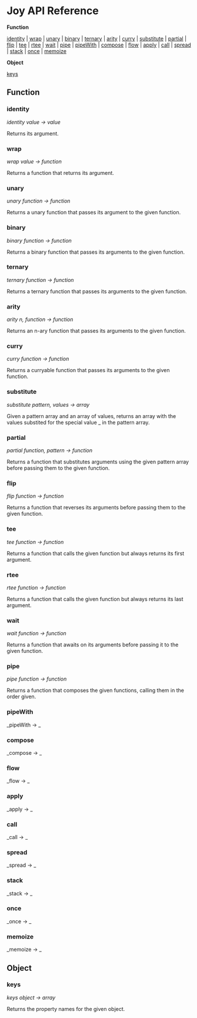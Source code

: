 # Joy API Reference


**Function**

[identity](#identity) | [wrap](#wrap) | [unary](#unary) | [binary](#binary) | [ternary](#ternary) | [arity](#arity) | [curry](#curry) | [substitute](#substitute) | [partial](#partial) | [flip](#flip) | [tee](#tee) | [rtee](#rtee) | [wait](#wait) | [pipe](#pipe) | [pipeWith](#pipeWith) | [compose](#compose) | [flow](#flow) | [apply](#apply) | [call](#call) | [spread](#spread) | [stack](#stack) | [once](#once) | [memoize](#memoize)

**Object**

[keys](#keys)


## Function


### identity

_identity value &rarr; value_

Returns its argument.


### wrap

_wrap value &rarr; function_

Returns a function that returns its argument.


### unary

_unary function &rarr; function_

Returns a unary function that passes its argument to the given function.


### binary

_binary function &rarr; function_

Returns a binary function that passes its arguments to the given function.


### ternary

_ternary function &rarr; function_

Returns a ternary function that passes its arguments to the given function.


### arity

_arity n, function &rarr; function_

Returns an n-ary function that passes its arguments to the given function.


### curry

_curry function &rarr; function_

Returns a curryable function that passes its arguments to the given function.


### substitute

_substitute pattern, values &rarr; array_

Given a pattern array and an array of values, returns an array with the values substited for the special value \_ in the pattern array.


### partial

_partial function, pattern &rarr; function_

Returns a function that substitutes arguments using the given pattern array before passing them to the given function.


### flip

_flip function &rarr; function_

Returns a function that reverses its arguments before passing them to the given function.


### tee

_tee function &rarr; function_

Returns a function that calls the given function but always returns its first argument.


### rtee

_rtee function &rarr; function_

Returns a function that calls the given function but always returns its last argument.


### wait

_wait function &rarr; function_

Returns a function that awaits on its arguments before passing it to the given function.


### pipe

_pipe function &rarr; function_

Returns a function that composes the given functions, calling them in the order given.


### pipeWith

_pipeWith  &rarr; _




### compose

_compose  &rarr; _




### flow

_flow  &rarr; _




### apply

_apply  &rarr; _




### call

_call  &rarr; _




### spread

_spread  &rarr; _




### stack

_stack  &rarr; _




### once

_once  &rarr; _




### memoize

_memoize  &rarr; _





## Object


### keys

_keys object &rarr; array_

Returns the property names for the given object.


